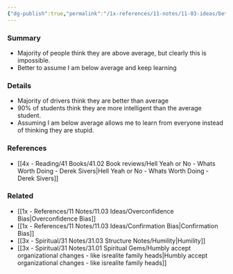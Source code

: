 ```yaml
---
{"dg-publish":true,"permalink":"/1x-references/11-notes/11-03-ideas/better-to-assume-i-am-below-average-than-above-average/","title":"Better to assume I am below average than above average","noteIcon":""}
---
```



### Summary
- Majority of people think they are above average, but clearly this is impossible.
- Better to assume I am below average and keep learning

### Details
- Majority of drivers think they are better than average
- 90% of students think they are more intelligent than the average student.
- Assuming I am below average allows me to learn from everyone instead of thinking they are stupid.

### References
- [[4x - Reading/41 Books/41.02 Book reviews/Hell Yeah or No - Whats Worth Doing - Derek Sivers\|Hell Yeah or No - Whats Worth Doing - Derek Sivers]]

### Related
- [[1x - References/11 Notes/11.03 Ideas/Overconfidence Bias\|Overconfidence Bias]]
- [[1x - References/11 Notes/11.03 Ideas/Confirmation Bias\|Confirmation Bias]]
- [[3x - Spiritual/31 Notes/31.03 Structure Notes/Humility\|Humility]]
- [[3x - Spiritual/31 Notes/31.01 Spiritual Gems/Humbly accept organizational changes - like isrealite family heads\|Humbly accept organizational changes - like isrealite family heads]]
